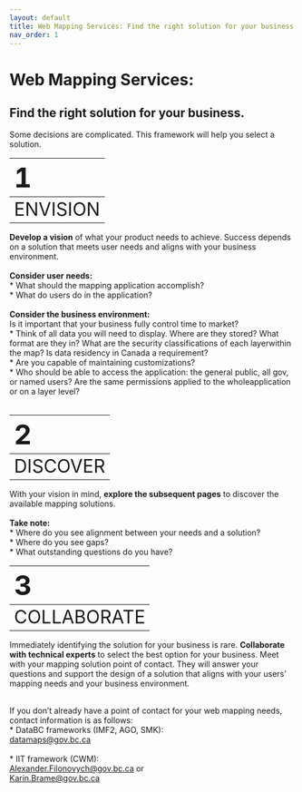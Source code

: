```yaml
---
layout: default
title: Web Mapping Services: Find the right solution for your business.
nav_order: 1
---
```


# Web Mapping Services: 
## Find the right solution for your business. 

Some decisions are complicated. This framework will help you select a solution.<br>



|<font size="8">1|
|:-|
|<font size="6">ENVISION|

**Develop a vision** of what your product needs to achieve. Success depends on a solution that meets user needs and aligns with your business environment.<br><br>
**Consider user needs:** <br>* What should the mapping application accomplish? <br>* What do users do in the application?<br><br>
**Consider the business environment:** <br>	Is it important that your business fully control time to market?<br>*	Think of all data you will need to display. Where are they stored? What format are they in? What are the security classifications of each layerwithin the map? Is data residency in Canada a requirement? <br>*	Are you capable of maintaining customizations? <br>*	Who should be able to access the application: the general public, all gov, or named users? Are the same permissions applied to the wholeapplication or on a layer level?<br><br>



|<font size="8">2|
|:-|
|<font size="6">DISCOVER|
  
With your vision in mind, **explore the subsequent pages** to discover the available mapping solutions.<br><br>
**Take note:** <br>*  Where do you see alignment between your needs and a solution?<br>*  Where do you see gaps?<br>*  What outstanding questions do you have?<br>



|<font size="8">3|
|:-|
|<font size="6">COLLABORATE|



Immediately identifying the solution for your business is rare. **Collaborate with technical experts** to select the best option for your business. Meet with your mapping solution point of contact. They will answer your questions and support the design of a solution that aligns with your users’ mapping needs and your business environment.<br><br>

If you don’t already have a point of contact for your web mapping needs, contact information is as follows:
<br>*  DataBC frameworks (IMF2, AGO, SMK):<br>[datamaps@gov.bc.ca](mailto:datamaps@gov.bc.ca)<br>
<br>*  IIT framework (CWM):<br>[Alexander.Filonovych@gov.bc.ca](mailto:Alexander.Filonovych@gov.bc.ca) or
<br>[Karin.Brame@gov.bc.ca](mailto:Karin.Brame@gov.bc.ca)<br>


<!---
![alt text](assets/img/hadf_workstreams.png "HADF Deliverables")
![](assets/img/hadf_workstreams.png)


![](assets/images/hadf_workstreams.png)
-->

